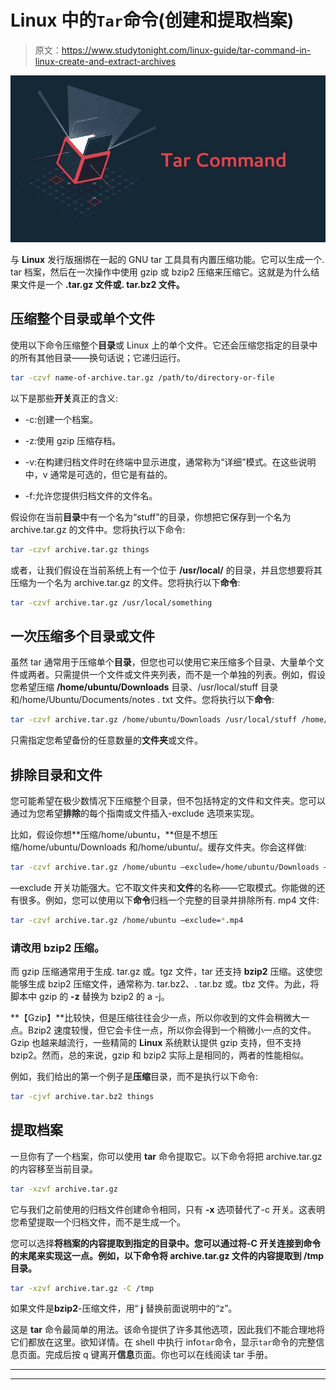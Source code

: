 # Linux 中的`Tar`命令(创建和提取档案)

> 原文：<https://www.studytonight.com/linux-guide/tar-command-in-linux-create-and-extract-archives>

![Tar](img/df85ab0ea0fe0796e231718f8e54d262.png)

与 **Linux** 发行版捆绑在一起的 GNU tar 工具具有内置压缩功能。它可以生成一个. tar 档案，然后在一次操作中使用 gzip 或 bzip2 压缩来压缩它。这就是为什么结果文件是一个 **.tar.gz 文件或. tar.bz2 文件。**

## 压缩整个目录或单个文件

使用以下命令压缩整个**目录**或 Linux 上的单个文件。它还会压缩您指定的目录中的所有其他目录——换句话说；它递归运行。

```sh
tar -czvf name-of-archive.tar.gz /path/to/directory-or-file
```

以下是那些**开关**真正的含义:

*   -c:创建一个档案。

*   -z:使用 gzip 压缩存档。

*   -v:在构建归档文件时在终端中显示进度，通常称为“详细”模式。在这些说明中，v 通常是可选的，但它是有益的。

*   -f:允许您提供归档文件的文件名。

假设你在当前**目录**中有一个名为“stuff”的目录，你想把它保存到一个名为 archive.tar.gz 的文件中。您将执行以下命令:

```sh
tar -czvf archive.tar.gz things
```

或者，让我们假设在当前系统上有一个位于 **/usr/local/** 的目录，并且您想要将其压缩为一个名为 archive.tar.gz 的文件。您将执行以下**命令**:

```sh
tar -czvf archive.tar.gz /usr/local/something
```

## 一次压缩多个目录或文件

虽然 tar 通常用于压缩单个**目录**，但您也可以使用它来压缩多个目录、大量单个文件或两者。只需提供一个文件或文件夹列表，而不是一个单独的列表。例如，假设您希望压缩 **/home/ubuntu/Downloads** 目录、/usr/local/stuff 目录和/home/Ubuntu/Documents/notes . txt 文件。您将执行以下**命令**:

```sh
tar -czvf archive.tar.gz /home/ubuntu/Downloads /usr/local/stuff /home/ubuntu/Documents/notes.txt
```

只需指定您希望备份的任意数量的**文件夹**或文件。

## 排除目录和文件

您可能希望在极少数情况下压缩整个目录，但不包括特定的文件和文件夹。您可以通过为您希望**排除**的每个指南或文件插入-exclude 选项来实现。

比如，假设你想**压缩/home/ubuntu，**但是不想压缩/home/ubuntu/Downloads 和/home/ubuntu/。缓存文件夹。你会这样做:

```sh
tar -czvf archive.tar.gz /home/ubuntu —exclude=/home/ubuntu/Downloads —exclude=/home/ubuntu/.cache
```

—exclude 开关功能强大。它不取文件夹和**文件**的名称——它取模式。你能做的还有很多。例如，您可以使用以下**命令**归档一个完整的目录并排除所有. mp4 文件:

```sh
tar -czvf archive.tar.gz /home/ubuntu —exclude=*.mp4
```

### 请改用 bzip2 压缩。

而 gzip 压缩通常用于生成. tar.gz 或。tgz 文件，tar 还支持 **bzip2** 压缩。这使您能够生成 bzip2 压缩文件，通常称为. tar.bz2、. tar.bz 或。tbz 文件。为此，将脚本中 gzip 的 **-z** 替换为 bzip2 的 a -j。

**【Gzip】**比较快，但是压缩往往会少一点，所以你收到的文件会稍微大一点。Bzip2 速度较慢，但它会卡住一点，所以你会得到一个稍微小一点的文件。Gzip 也越来越流行，一些精简的 **Linux** 系统默认提供 gzip 支持，但不支持 bzip2。然而，总的来说，gzip 和 bzip2 实际上是相同的，两者的性能相似。

例如，我们给出的第一个例子是**压缩**目录，而不是执行以下命令:

```sh
tar -cjvf archive.tar.bz2 things
```

## 提取档案

一旦你有了一个档案，你可以使用 **tar** 命令提取它。以下命令将把 archive.tar.gz 的内容移至当前目录。

```sh
tar -xzvf archive.tar.gz
```

它与我们之前使用的归档文件创建命令相同，只有 **-x** 选项替代了-c 开关。这表明您希望提取一个归档文件，而不是生成一个。

您可以选择**将档案的内容提取到指定的目录中。您可以通过将-C 开关连接到命令的末尾来实现这一点。例如，以下命令将 archive.tar.gz 文件的内容提取到 **/tmp** 目录。**

```sh
tar -xzvf archive.tar.gz -C /tmp
```

如果文件是**bzip2**-压缩文件，用“ **j** 替换前面说明中的“z”。

这是 **tar** 命令最简单的用法。该命令提供了许多其他选项，因此我们不能合理地将它们都放在这里。欲知详情。在 shell 中执行 info`tar`命令，显示`tar`命令的完整信息页面。完成后按 q 键离开**信息**页面。你也可以在线阅读 tar 手册。

* * *

* * *